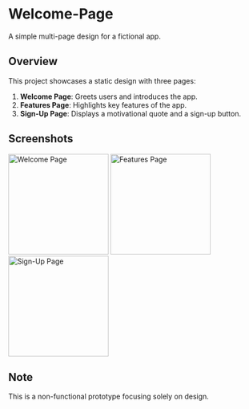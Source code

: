 # Welcome-Page

A simple multi-page design for a fictional app.  

## Overview
This project showcases a static design with three pages:  
1. **Welcome Page**: Greets users and introduces the app.  
2. **Features Page**: Highlights key features of the app.  
3. **Sign-Up Page**: Displays a motivational quote and a sign-up button.  

## Screenshots

<img src="https://github.com/user-attachments/assets/0e942c2f-1c72-4083-9e79-135c54b2dc4d" alt="Welcome Page" width="200">  
<img src="https://github.com/user-attachments/assets/cbd7ddca-c130-4aa2-9622-3d1a95df4e70" alt="Features Page" width="200">  
<img src="https://github.com/user-attachments/assets/3a8d4d39-2f6e-4b8d-bbeb-3d427ce5c8e4" alt="Sign-Up Page" width="200">  

## Note  
This is a non-functional prototype focusing solely on design.  
